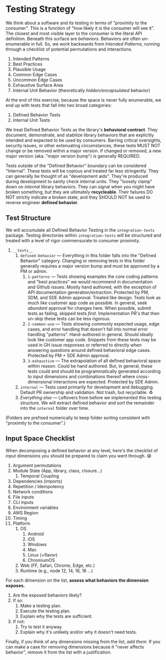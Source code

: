 # Testing Strategy

We think about a software and its testing in terms of "proximity to the consumer". This is a function of "how likely it is the consumer will see it". The closest and most visible layer to the consumer is the literal API definition. Beneath this surface are _behaviors_. Behaviors are often un-enumerable in full. So, we work backwards from _Intended Patterns_, running through a checklist of potential permutations and interactions.

1. Intended Patterns
1. Best Practices
1. Plausible Usage
1. Common Edge Cases
1. Uncommon Edge Cases
1. Exhaustive Surface Area
1. Internal Unit Behavior (theoretically _hidden/encapsulated_ behavior)

At the end of this exercise, because the space is never fully enumerable, we end up with tests that fall into two broad categories:

1. Defined Behavior Tests
1. Internal Unit Tests

We treat Defined Behavior Tests as the library's **behavioral contract**. They document, demonstrate, and stabilize library behaviors that are explicitly intended and expected to be used by consumers. Barring critical oversights, security issues, or other extenuating circumstances, these tests MUST NOT change or be removed within a major version. If changed or removed, a new major version (aka. "major version bump") is generally REQUIRED.

Tests outside of the "Defined Behavior" boundary can be considered "Internal". These tests will be copious and treated far less stringently. They can generally be thought of as "development aids". They're produced during development to sanity check internal units. They "loosely clamp" down on _internal_ library behaviors. They can signal when you _might_ have broken something, but they are ultimately **recycleable**. Their failures DO NOT strictly indicate a broken state, and they SHOULD NOT be used to reverse engineer **defined behavior**.

## Test Structure

We will accumulate all Defined Behavior Testing in the `integration-tests` package. Testing directories within `integration-tests` will be structured and treated with a level of rigor commensurate to consumer proximity.

1. `__tests__`
   1. `defined-behavior` &mdash;
      Everything in this folder falls into the "Defined Behavior" category. Changing or removing tests in this folder generally requires a major version bump and must be approved by a PM or admin.
      1. `1-patterns` &mdash;
         Tests showing examples the core coding patterns and "best practices" we would recommend in documentation and Github issues. Mostly hand authored, with the exception of API documentation generation/extraction. Protected by PM, SDM, and SDE Admin approval. Treated like design. Tests look as much like customer app code as possible. In general, seek _abundant_ approval for changes here. When possible, submit tests as failing, skipped tests _first_. Implementation PR's that then un-skip these tests can be less rigorous.
      2. `2-common-use` &mdash;
         Tests showing commonly expected usage, edge cases, and error handling that doesn't fall into normal error handling "patterns". Hand-authored in general. Should ideally look like customer app code. Snippets from these tests may be used in GH issue responses or referred to directly when answering questions around defined behavioral edge cases. Protected by PM + SDE Admin approval.
      3. `3-exhaustive` &mdash;
         The extrapolation of all defined behavioral space within reason. Could be hand authored. But, in general, these tests could and should be programmatically generated according to input dimensions and combinations thereof where cross-dimensional interactions are expected. Protected by SDE Admin.
   2. `internal` &mdash;
      Tests used primarily for development and debugging. Default PR ownership and validation. Not trash, but recyclable. ♻️
   3. _Everything else_ &mdash;
      Leftovers from before we implemented this testing structure. We will extract defined behavior and sort the remainder into the `internal` folder over time.

(Folders are prefixed numerically to keep folder sorting consistent with "proximity to the consumer".)

## Input Space Checklist

When decomposing a defined behavior at any level, here's the checklist of input dimensions you should be prepared to claim you went through. 😅

1. Argument permutations
2. Module State (App, library, class, closure...)
   1. Temporal Coupling
3. Dependencies (imports)
4. Repetition / Idempotency
5. Network conditions
6. File inputs
7. CLI inputs
8. Environment variables
9. AWS Region
10. Timing
11. Platform
    1. OS
       1. Android
       2. iOS
       3. Windows
       4. Mac
       5. Linux (+flavor)
       6. ChromiumOS
    2. Web (FF, Safari, Chrome, Edge, etc.)
    3. Runtime (e.g., node 12, 14, 16, 18 ...)

For each dimension on the list, **assess what behaviors the dimension exposes.**

1. Are the exposed behaviors likely?
1. If so:
   1. Make a testing plan.
   1. Execute the testing plan.
   1. Explain why the tests are sufficient.
1. If not:
   1. Try to test it anyway.
   1. Explain why it's unlikely and/or why it doesn't need tests.

Finally, if you think of any dimensions missing from the list, _add them_. If you can make a case for removing dimensions because it "never affects behavior", remove it from the list with a justification.
